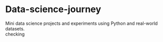 # Data-science-journey
Mini data science projects and experiments using Python and real-world datasets.
<br>
checking
